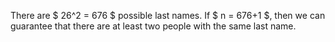 There are $ 26^2 = 676 $ possible last names.
If $ n = 676+1 $, then we can guarantee that there are at least two people with the same last name.

